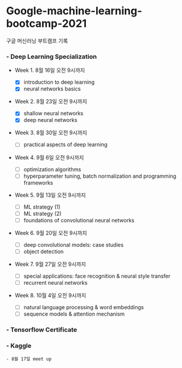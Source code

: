 # Google-machine-learning-bootcamp-2021
구글 머신러닝 부트캠프 기록

### - Deep Learning Specialization
- Week 1. 8월 16일 오전 9시까지

	- [x] introduction to deep learning
	- [X] neural networks basics

- Week 2. 8월 23일 오전 9시까지

	- [X] shallow neural networks
	- [X] deep neural networks

- Week 3. 8월 30일 오전 9시까지
	- [ ] practical aspects of deep learning

- Week 4. 9월 6일 오전 9시까지
	- [ ] optimization algorithms
	- [ ] hyperparameter tuning, batch normalization and programming frameworks

- Week 5. 9월 13일 오전 9시까지
	- [ ] ML strategy (1)
	- [ ] ML strategy (2)
	- [ ] foundations of convolutional neural networks

- Week 6. 9월 20일 오전 9시까지
	- [ ] deep convolutional models: case studies
	- [ ] object detection

- Week 7. 9월 27일 오전 9시까지
	- [ ] special applications: face recognition & neural style transfer
	- [ ] recurrent neural networks

- Week 8. 10월 4일 오전 9시까지
	- [ ] natural language processing & word embeddings
	- [ ] sequence models & attention mechanism

### - Tensorflow Certificate

### - Kaggle
	- 8월 17일 meet up

